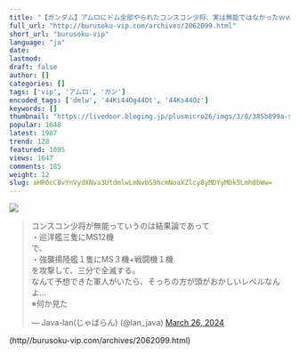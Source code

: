 ```yaml
---
title: "【ガンダム】アムロにドム全部やられたコンスコン少将、実は無能ではなかったｗｗｗｗ "
full_url: "http://burusoku-vip.com/archives/2062099.html"
short_url: "burusoku-vip"
language: "ja"
date: 
lastmod: 
draft: false
author: []
categories: []
tags: ['vip', 'アムロ', 'ガン']
encoded_tags: ['dmlw', '44Ki44Og44Ot', '44Ks44Oz']
keywords: []
thumbnail: "https://livedoor.blogimg.jp/plusmicro26/imgs/3/8/385b899a-s.png"
popular: 1648
latest: 1987
trend: 128
featured: 1005
views: 1647
comments: 185
weight: 12
slug: aHR0cC8vYnVydXNva3UtdmlwLmNvbS9hcmNoaXZlcy8yMDYyMDk5Lmh0bWw=
---
```


![](https://livedoor.blogimg.jp/plusmicro26/imgs/3/8/385b899a-s.png)

<blockquote class='twitter-tweet'><p lang='ja' dir='ltr'>コンスコン少将が無能っていうのは結果論であって<br>・巡洋艦三隻にMS12機<br>で、<br>・強襲揚陸艦１隻にMS３機+戦闘機１機<br>を攻撃して、三分で全滅する。<br>なんて予想できた軍人がいたら、そっちの方が頭がおかしいレベルなんよ…<br>※何か見た</p>— Java-lan(じゃばらん) (@lan_java) <a href='https//twitter.com/lan_java/status/1772431639328506118?ref_src=twsrc%5Etfw'>March 26, 2024</a></blockquote> 

(http//burusoku-vip.com/archives/2062099.html)
